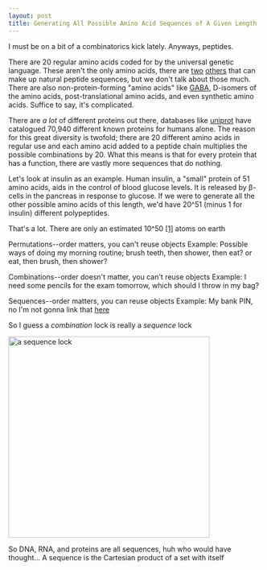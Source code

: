 ```yaml
---
layout: post
title: Generating All Possible Amino Acid Sequences of A Given Length
---
```


I must be on a bit of a combinatorics kick lately.
Anyways, peptides.

There are 20 regular amino acids coded for by the universal genetic language. These aren't the only amino acids, there are [two](https://en.wikipedia.org/wiki/Selenocysteine) [others](https://en.wikipedia.org/wiki/Pyrrolysine) that can make up natural peptide sequences, but we don't talk about those much.
There are also non-protein-forming "amino acids" like [GABA](https://en.wikipedia.org/wiki/Gamma-Aminobutyric_acid), D-isomers of the amino acids, post-translational amino acids, and even synthetic amino acids.
Suffice to say, it's complicated.

There are *a lot* of different proteins out there, databases like [uniprot](http://www.uniprot.org/proteomes/UP000005640) have catalogued 70,940 different known proteins for humans alone.
The reason for this great diversity is twofold; there are 20 different amino acids in regular use and each amino acid added to a peptide chain multiplies the possible combinations by 20.
What this means is that for every protein that has a function, there are vastly more sequences that do nothing.

Let's look at insulin as an example. Human insulin, a "small" protein of 51 amino acids, aids in the control of blood glucose levels.
It is released by β-cells in the pancreas in response to glucose. 
If we were to generate all the other possible amino acids of this length, we'd have 20^51 (minus 1 for insulin) different polypeptides.


That's a lot. There are only an estimated 10^50 [[1]](http://www.fnal.gov/pub/science/inquiring/questions/atoms.html) atoms on earth


Permutations--order matters, you can't reuse objects 
Example: Possible ways of doing my morning routine; brush teeth, then shower, then eat? or eat, then brush, then shower?

Combinations--order doesn't matter, you can't reuse objects
Example: I need some pencils for the exam tomorrow, which should I throw in my bag?

Sequences--order matters, you can reuse objects
Example: My bank PIN, no I'm not gonna link that [here](https://www.youtube.com/watch?v=dQw4w9WgXcQ)


So I guess a _combination_ lock is really a _sequence_ lock

<img src="{{ site.baseurl }}/images/Combination_lock.jpg" alt="a sequence lock" style="width: 400px;"/>

So DNA, RNA, and proteins are all sequences, huh who would have thought...
A sequence is the Cartesian product of a set with itself
